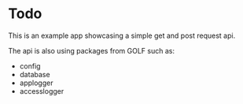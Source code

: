 # Todo

This is an example app showcasing a simple get and post request api.

The api is also using packages from GOLF such as:
- config
- database
- applogger
- accesslogger